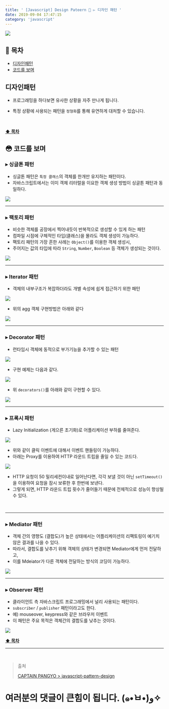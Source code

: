 ```yaml
---
title: ' [Javascript] Design Pateern 💠 ▻ 디자인 패턴 '
date: 2019-09-04 17:47:15
category: 'javascript'
---
```


![](../../../assets/javascript/design-pattern/2/javascript.design.pattern.logo.jpeg)

## **💎 목차**
  * [디자인패턴](#-디자인패턴)
  * [코드를 보며](#-코드를-보며)

## **디자인패턴**

- 프로그래밍을 하다보면 유사한 상황을 자주 만나게 됩니다.

- 특정 상황에 사용되는 패턴을 `정형화`를 통해 유연하게 대처할 수 있습니다.

<br />

**[⬆ 목차](#-목차)**

## **😳 코드를 보며**

### ▸ 싱글톤 패턴
*   싱글톤 패턴은 `특정 클래스`의 객체를 한개만 유지하는 패턴이다.
*   자바스크립트에서는 이미 객체 리터럴을 이요한 객체 생성 방법이 싱글톤 패턴과 동일하다.

![](../../../assets/javascript/design-pattern/2/javascript.design.pattern.1.png)
<br />

---

### ▸ 팩토리 패턴
*   비슷한 객체를 공장에서 찍어내듯이 반복적으로 생성할 수 있게 하는 패턴
*   컴파일 시점에 구체적인 타입(클래스)을 몰라도 객체 생성이 가능하다.
*   팩토리 패턴의 가장 흔한 사례는 `Object()`를 이용한 객체 생성시,
*   주어지는 값의 타입에 따라 `String`, `Number`, `Boolean` 등 객체가 생성되는 것이다.

![](../../../assets/javascript/design-pattern/2/javascript.design.pattern.2.png)
<br />

---

### ▸ Iterator 패턴
*   객체의 내부구조가 복잡하더라도 개별 속성에 쉽게 접근하기 위한 패턴

![](../../../assets/javascript/design-pattern/2/javascript.design.pattern.3.png)
<br />

* 위의 agg 객체 구현방법은 아래와 같다

![](../../../assets/javascript/design-pattern/2/javascript.design.pattern.4.png)
<br />

---

### ▸ Decorator 패턴
*   런타임시 객체에 동적으로 부가기능을 추가할 수 있는 패턴

![](../../../assets/javascript/design-pattern/2/javascript.design.pattern.5.png)
<br />

*   구현 예제는 다음과 같다.

![](../../../assets/javascript/design-pattern/2/javascript.design.pattern.6.png)
<br />

*   위 `decorators()`를 아래와 같이 구현할 수 있다.

![](../../../assets/javascript/design-pattern/2/javascript.design.pattern.7.png)
<br />

---

### ▸ 프록시 패턴
*   Lazy Initialization (게으른 초기화)로 어플리케이션 부하를 줄여준다.

![](../../../assets/javascript/design-pattern/2/javascript.design.pattern.8.png)
<br />

*   위와 같이 클릭 이벤트에 대해서 이벤트 핸들링이 가능하다.
*   아래는 Proxy를 이용하여 HTTP 라운드 트립을 줄일 수 있는 코드다.

![](../../../assets/javascript/design-pattern/2/javascript.design.pattern.9.png)
<br />

*   HTTP 요청이 50 밀리세컨이내로 일어난다면, 각각 보낼 것이 아닌 `setTimeout()`을 이용하여 요청을 잠시 보류한 후 한번에 보낸다.
*   그렇게 되면, HTTP 라운드 트립 횟수가 줄어들기 때문에 전체적으로 성능이 향상될 수 있다.

<br />

---

### ▸ Mediator 패턴
*   객체 간의 영향도 (결합도)가 높은 상태에서는 어플리케이션의 리팩토링이 예기치 않은 결과를 나을 수 있다.
*   따라서, 결합도를 낮추기 위해 객체의 상태가 변경되면 Mediator에게 먼저 전달하고,
*   이를 Mdeiator가 다른 객체에 전달하는 방식의 코딩이 가능하다.

![](../../../assets/javascript/design-pattern/2/javascript.design.pattern.10.png)
<br />

---

### ▸ Observer 패턴
*   클라이언트 측 자바스크립트 프로그래밍에서 널리 사용되는 패턴이다.
*   `subscriber` / `publisher` 패턴이라고도 한다.
*   예) mouseover, keypress와 같은 브라우저 이벤트
*   이 패턴은 주요 목적은 객체간의 결합도를 낮추는 것이다.

![](../../../assets/javascript/design-pattern/2/javascript.design.pattern.11.png)
<br />

**[⬆ 목차](#-목차)**

---

<br />

> 출처
>
> <a href="https://joshua1988.github.io/web-development/javascript/javascript-pattern-design/" target="_blank">CAPTAIN PANGYO > javascript-pattern-design</a>

# 여러분의 댓글이 큰힘이 됩니다. (๑•̀ㅂ•́)و✧
